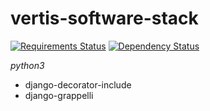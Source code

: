 # vertis-software-stack
[![Requirements Status](https://requires.io/github/vertisfinance/vertis-software-stack/requirements.svg?branch=master)](https://requires.io/github/vertisfinance/vertis-software-stack/requirements/?branch=master)
[![Dependency Status](https://david-dm.org/vertisfinance/vertis-software-stack/master.svg?style=flat)](https://david-dm.org/vertisfinance/vertis-software-stack/)

*python3*
- django-decorator-include
- django-grappelli
